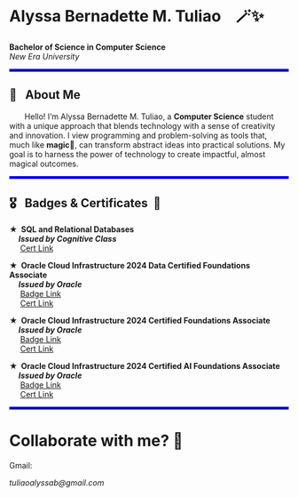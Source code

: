 <h1> Alyssa Bernadette M. Tuliao &nbsp;&nbsp;  🪄✨ </h1>
<p><strong>Bachelor of Science in Computer Science</strong><br>
<em>New Era University</em></p>
<hr style="border: 2px solid blue;">
<h2><b>🌟 &nbsp;&nbsp;About Me</b></h2>

<p>&nbsp;&nbsp&nbsp;&nbsp&nbsp;&nbsp; Hello! I’m Alyssa Bernadette M. Tuliao, a <b>Computer Science</b> student with a unique approach that blends technology with a sense of creativity and innovation. I view programming and problem-solving as tools that, much like <b>magic💫</b>, can transform abstract ideas into practical solutions. My goal is to harness the power of technology to create impactful, almost magical outcomes.</p>

<hr style="border: 2px solid blue;">
<h2><b>🎖 &nbsp;&nbsp;Badges & Certificates &nbsp;📜</b></h2>

<p>
  <b>★ &nbsp;SQL and Relational Databases</b><br>
  <em><b> &nbsp;&nbsp;&nbsp;&nbsp;&nbsp;Issued by Cognitive Class</b></em><br>
  &nbsp;&nbsp;&nbsp;&nbsp;
  <a href="https://courses.cognitiveclass.ai/certificates/bba996c167ad4c9492430073bf05c8be">Cert Link</a>


  

</p>
  
<p>
  <b>★ &nbsp;Oracle Cloud Infrastructure 2024 Data Certified Foundations Associate</b><br>
  <em><b> &nbsp;&nbsp;&nbsp;&nbsp;&nbsp;Issued by Oracle</b></em><br>
  &nbsp;&nbsp;&nbsp;&nbsp; 
  <a href="https://catalog-education.oracle.com/ords/certview/sharebadge?id=44E80FD4AF5B02ACAAE8F50A617FE5BA759C16AA502668E34658ACC9BF9599DE&fbclid=IwY2xjawHGkclleHRuA2FlbQIxMQABHduktuPPvO8UoivwWHOXjYYkFew_xK-pPRwaNfGBs7Zve_mgnIuKHkzJ3g_aem_GGNEE5zIX01U7z-Jyb6ZDQ">Badge Link</a>
  <br>
  &nbsp;&nbsp;&nbsp;&nbsp;
  <a href="https://github.com/user-attachments/files/18098698/eCertificate.pdf" target="_blank">Cert Link</a>


  

</p>

<p>
  <b>★ &nbsp;Oracle Cloud Infrastructure 2024 Certified Foundations Associate</b><br>
  <em><b> &nbsp;&nbsp;&nbsp;&nbsp;&nbsp;Issued by Oracle</b></em><br>
  &nbsp;&nbsp;&nbsp;&nbsp; 
  <a href="https://catalog-education.oracle.com/ords/certview/sharebadge?id=44E80FD4AF5B02ACAAE8F50A617FE5BA741C2770037238DB0F3FBA3148E23EC3&fbclid=IwY2xjawHGdkVleHRuA2FlbQIxMQABHauNw3z59nDWwTeEIdQDgX1ipNqURzutmimkglPC6HK_F7ds9PKm0_yobw_aem_vn92gwM1hHIBReMHpRfQZg">Badge Link</a>

 <br>
  &nbsp;&nbsp;&nbsp;&nbsp;
  <a href="https://github.com/user-attachments/files/18098755/eCertificate_.pdf" target="_blank">Cert Link</a>
</p> 
<p>
  <b>★ &nbsp;Oracle Cloud Infrastructure 2024 Certified AI Foundations Associate</b><br>
  <em><b> &nbsp;&nbsp;&nbsp;&nbsp;&nbsp;Issued by Oracle</b></em><br>
  &nbsp;&nbsp;&nbsp;&nbsp; 
  <a href="https://catalog-education.oracle.com/ords/certview/sharebadge?id=9BDE92F278136B3BF19B1F4083C77D75869A47F082B3E41C17431A5A53330C93&fbclid=IwY2xjawHM76JleHRuA2FlbQIxMQABHRzHSsxCEEmtAX-FQFrGP-u8gToSbgWQVjUc1H0JQqfVAgRKK7GrKxQBOg_aem_faf_gml8Zcv6qrZaopFupw">Badge Link</a>

 <br>
  &nbsp;&nbsp;&nbsp;&nbsp;
  <a href="https://github.com/user-attachments/files/18149426/eCertificate.3.pdf">Cert Link</a>
</p>

<hr style="border: 2px solid blue;">
<h1> Collaborate with me? 💫 </h1
<p>Gmail:</p><em>tuliaoalyssab@gmail.com<em/>
